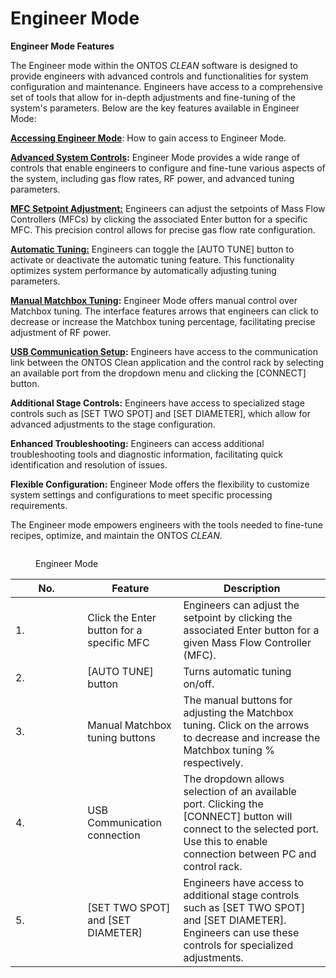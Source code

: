 # Engineer Mode

**Engineer Mode Features**

The Engineer mode within the ONTOS _CLEAN_ software is designed to provide engineers with advanced controls and functionalities for system configuration and maintenance. Engineers have access to a comprehensive set of tools that allow for in-depth adjustments and fine-tuning of the system's parameters. Below are the key features available in Engineer Mode:

[**Accessing Engineer Mode**](accessing-engineer-mode.md): How to gain access to Engineer Mode.&#x20;

[**Advanced System Controls**](accessing-engineer-mode.md)**:** Engineer Mode provides a wide range of controls that enable engineers to configure and fine-tune various aspects of the system, including gas flow rates, RF power, and advanced tuning parameters.

[**MFC Setpoint Adjustment:**](broken-reference) Engineers can adjust the setpoints of Mass Flow Controllers (MFCs) by clicking the associated Enter button for a specific MFC. This precision control allows for precise gas flow rate configuration.

[**Automatic Tuning:**](auto-tune.md) Engineers can toggle the \[AUTO TUNE] button to activate or deactivate the automatic tuning feature. This functionality optimizes system performance by automatically adjusting tuning parameters.

[**Manual Matchbox Tuning**](manual-tuning.md)**:** Engineer Mode offers manual control over Matchbox tuning. The interface features arrows that engineers can click to decrease or increase the Matchbox tuning percentage, facilitating precise adjustment of RF power.

[**USB Communication Setup**](connection-to-a-communication-port.md)**:** Engineers have access to the communication link between the ONTOS Clean application and the control rack by selecting an available port from the dropdown menu and clicking the \[CONNECT] button.

**Additional Stage Controls:** Engineers have access to specialized stage controls such as \[SET TWO SPOT] and \[SET DIAMETER], which allow for advanced adjustments to the stage configuration.

**Enhanced Troubleshooting:** Engineers can access additional troubleshooting tools and diagnostic information, facilitating quick identification and resolution of issues.

**Flexible Configuration:** Engineer Mode offers the flexibility to customize system settings and configurations to meet specific processing requirements.

The Engineer mode empowers engineers with the tools needed to fine-tune recipes, optimize, and maintain the ONTOS _CLEAN_.

<figure><img src="https://lh6.googleusercontent.com/4ukMwfRe7V2HEWjdT3h6Xnc1if_gO4-jbQOMjZ1BUWk5wxJ97Ollb1uHvloF_RDcy2wr2xM1w8bm6Xh5AVyI1pjI51wOlCK8HX2_4fflHb8dVUlNjKbydHUD77k5I_9dGhkp1k3OcLCFY7au8b3JCzf6SP9FbPar" alt=""><figcaption><p>Engineer Mode</p></figcaption></figure>

<table><thead><tr><th width="99.33333333333331">No.</th><th>Feature</th><th>Description</th></tr></thead><tbody><tr><td>1.</td><td>Click the Enter button for a specific MFC</td><td>Engineers can adjust the setpoint by clicking the associated Enter button for a given Mass Flow Controller (MFC).</td></tr><tr><td>2.</td><td>[AUTO TUNE] button</td><td>Turns automatic tuning on/off.</td></tr><tr><td>3.</td><td>Manual Matchbox tuning buttons</td><td>The manual buttons for adjusting the Matchbox tuning. Click on the arrows to decrease and increase the Matchbox tuning % respectively.</td></tr><tr><td>4.</td><td>USB Communication connection</td><td>The dropdown allows selection of an available port. Clicking the [CONNECT] button will connect to the selected port. Use this to enable connection between PC and control rack.</td></tr><tr><td>5.</td><td>[SET TWO SPOT] and [SET DIAMETER]</td><td>Engineers have access to additional stage controls such as [SET TWO SPOT] and [SET DIAMETER]. Engineers can use these controls for specialized adjustments.</td></tr></tbody></table>
